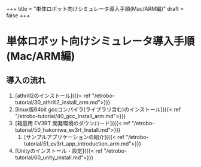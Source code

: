 +++
title = "単体ロボット向けシミュレータ導入手順(Mac/ARM編)"
draft = false
+++

# 単体ロボット向けシミュレータ導入手順(Mac/ARM編)



## 導入の流れ

1. [athrill2のインストール]({{< ref "/etrobo-tutorial/30_athrill2_install_arm.md">}})
1. [linux版64bit gccコンパイラ(ライブラリ含む)のインストール]({{< ref "/etrobo-tutorial/40_gcc_Install_arm.md">}})
1. [箱庭用 EV3RT 開発環境のダウンロード]({{< ref "/etrobo-tutorial/50_hakoniwa_ev3rt_Install.md">}})
    1. [サンプルアプリケーションの紹介]({{< ref "/etrobo-tutorial/51_ev3rt_app_introduction_arm.md">}})
1. [Unityのインストール・設定]({{< ref "/etrobo-tutorial/60_unity_install.md">}})